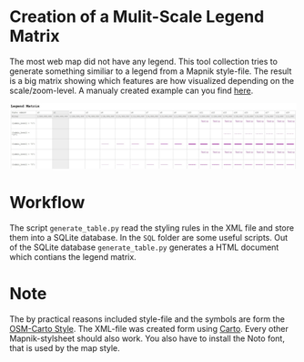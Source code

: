 # Creation of a Mulit-Scale Legend Matrix

The most web map did not have any legend. This tool collection tries to generate something similiar to a legend from a Mapnik style-file. The result is a big matrix showing which features are how visualized depending on the scale/zoom-level. A manualy created example can you find [here](https://mathiasgroebe.github.io/Multi-Scale-Legend/Legend.html).

![Sample for the Mulit-Scale-Legend Matrix](legend-sample.JPG)

# Workflow

The script ``generate_table.py`` read the styling rules in the XML file and store them into a SQLite database. In the `SQL` folder are some useful scripts. Out of the SQLite database ``generate_table.py`` generates a HTML document which contians the legend matrix.

# Note

The by practical reasons included style-file and the symbols are form the [OSM-Carto Style](https://github.com/gravitystorm/openstreetmap-carto). The XML-file was created form using [Carto](https://github.com/mapbox/carto). Every other Mapnik-stylsheet should also work. You also have to install the Noto font, that is used by the map style.